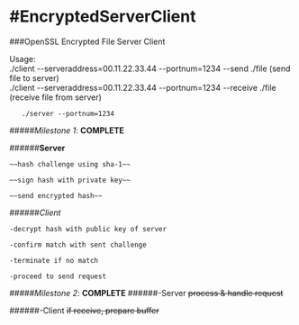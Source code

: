 #EncryptedServerClient
=====================

###OpenSSL Encrypted File Server Client

Usage: <br>./client --serveraddress=00.11.22.33.44 --portnum=1234 --send ./file    (send file to server) <br>
       ./client --serveraddress=00.11.22.33.44 --portnum=1234 --receive ./file    (receive file from server)

       ./server --portnum=1234
       


#####*Milestone 1*: **COMPLETE**

######**Server**

 ```~~hash challenge using sha-1~~```

  ```~~sign hash with private key~~```

  ```~~send encrypted hash~~```

######_*Client*_

  ```-decrypt hash with public key of server```

  ```-confirm match with sent challenge```
  
  ```-terminate if no match```

  ```-proceed to send request```


#####*Milestone 2*: **COMPLETE**
######-Server
    ~~process & handle request~~
  
######-Client
       ~~if receive, prepare buffer~~
    

       

